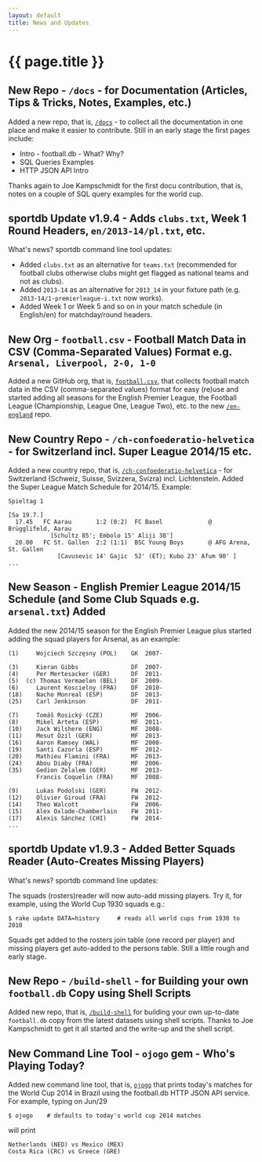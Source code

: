 ```yaml
---
layout: default
title: News and Updates
---
```


# {{ page.title }}


## New Repo - `/docs` - for Documentation (Articles, Tips & Tricks, Notes, Examples, etc.)

Added a new repo, that is, [`/docs`](https://github.com/openfootball/docs) - to collect 
all the documentation in one place and make it easier to contribute.
Still in an early stage the first pages include:

- Intro - football.db - What? Why? 
- SQL Queries Examples 
- HTTP JSON API Intro 

Thanks again to Joe Kampschmidt for the first docu contribution,
that is, notes on a couple of SQL query examples for the world cup.


## sportdb Update v1.9.4 - Adds `clubs.txt`, Week 1 Round Headers, `en/2013-14/pl.txt`, etc.

What's news? sportdb command line tool updates:

- Added `clubs.txt` as an alternative for `teams.txt` (recommended for football clubs
    otherwise clubs might get flagged as national teams and not as clubs). 
- Added `2013-14` as an alternative for `2013_14` in your 
    fixture path (e.g. `2013-14/1-premierleague-i.txt` now works).
- Added Week 1 or Week 5 and so on in your match schedule (in 
    English/en) for matchday/round headers. 


## New Org - `football.csv` - Football Match Data in CSV (Comma-Separated Values) Format e.g. `Arsenal, Liverpool, 2-0, 1-0`

Added a new GitHub org, that is, [`football.csv`](https://github.com/footballcsv),
that collects football match data in the CSV (comma-separated  values) format for easy (re)use and started adding all seasons for the English Premier League, the Football League (Championship, League One, League Two), etc.
to the new [`/en-england`](https://github.com/footballcsv/en-england) repo.



## New Country Repo - `/ch-confoederatio-helvetica` - for Switzerland incl. Super League 2014/15 etc.

Added a new country repo, that is, [`/ch-confoederatio-helvetica`](https://github.com/openfootball/ch-confoederatio-helvetica) -
for Switzerland (Schweiz, Suisse, Svizzera, Svizra) incl. Lichtenstein.
Added the Super League Match Schedule for 2014/15. Example: 

~~~
Spieltag 1 

[Sa 19.7.] 
  17.45   FC Aarau       1:2 (0:2)  FC Basel             @ Brügglifeld, Aarau
            [Schultz 85'; Embolo 15' Aliji 38'] 
  20.00   FC St. Gallen  2:2 (1:1)  BSC Young Boys       @ AFG Arena, St. Gallen
              [Cavusevic 14' Gajic  52' (ET); Kubo 23' Afum 90' ] 
...
~~~


## New Season - English Premier League 2014/15 Schedule (and Some Club Squads e.g. `arsenal.txt`) Added

Added the new 2014/15 season for the English Premier League plus
started adding the squad players for Arsenal, as an example: 

~~~
(1)     Wojciech Szczęsny (POL)    GK  2007-

(3)     Kieran Gibbs               DF  2007-
(4)     Per Mertesacker (GER)      DF  2011-
(5)  (c) Thomas Vermaelen (BEL)    DF  2009-
(6)     Laurent Koscielny (FRA)    DF  2010- 
(18)    Nacho Monreal (ESP)        DF  2013- 
(25)    Carl Jenkinson             DF  2011- 

(7)     Tomáš Rosický (CZE)        MF  2006-  
(8)     Mikel Arteta (ESP)         MF  2011-
(10)    Jack Wilshere (ENG)        MF  2008-
(11)    Mesut Özil (GER)           MF  2013-
(16)    Aaron Ramsey (WAL)         MF  2008-
(19)    Santi Cazorla (ESP)        MF  2012-
(20)    Mathieu Flamini (FRA)      MF  2013-
(24)    Abou Diaby (FRA)           MF  2006-
(35)    Gedion Zelalem (GER)       MF  2013-
        Francis Coquelin (FRA)     MF  2008-

(9)     Lukas Podolski (GER)       FW  2012-
(12)    Olivier Giroud (FRA)       FW  2012-
(14)    Theo Walcott               FW  2006-
(15)    Alex Oxlade-Chamberlain    FW  2011-
(17)    Alexis Sánchez (CHI)       FW  2014-
...
~~~


## sportdb Update v1.9.3 - Added Better Squads Reader (Auto-Creates Missing Players)

What's news? sportdb command line updates: 

The squads (rosters)reader will now auto-add missing players.
Try it, for example, using the World Cup 1930 squads e.g.:

~~~
$ rake update DATA=history     # reads all world cups from 1930 to 2010 
~~~

Squads get added to the rosters join table (one record per player) 
and missing players get auto-added to the persons table. Still a little rough and early stage.



## New Repo - `/build-shell` - for Building your own `football.db` Copy using Shell Scripts

Added new repo, that is, [`/build-shell`](https://github.com/openfootball/build-shell) for
building your own up-to-date `football.db` copy from the latest datasets using shell scripts.
Thanks to Joe Kampschmidt to get it all started and the write-up and the shell script.



## New Command Line Tool - `ojogo` gem - Who's Playing Today?

Added new command line tool, that is, [`ojogo`](https://github.com/sportdb/ojogo.ruby)
that prints today's matches for the World Cup 2014 in Brazil
using the football.db HTTP JSON API service. For example, typing on Jun/29 

~~~
$ ojogo    # defaults to today's world cup 2014 matches 
~~~

will print 

~~~
Netherlands (NED) vs Mexico (MEX) 
Costa Rica (CRC) vs Greece (GRE) 
~~~




